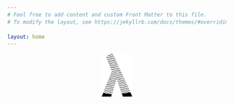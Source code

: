 ```yaml
---
# Feel free to add content and custom Front Matter to this file.
# To modify the layout, see https://jekyllrb.com/docs/themes/#overriding-theme-defaults

layout: home
---
```

<div style="text-align:center">
    <img src="img/logo.png" height="100" width="70"/>
</div>